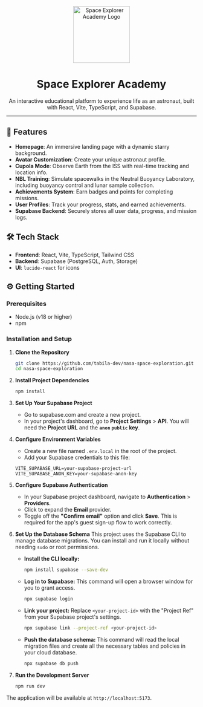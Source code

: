 <div align="center">
  <img src="https://raw.githubusercontent.com/tabila-dev/nasa-space-exploration/main/public/logo.png" alt="Space Explorer Academy Logo" width="150">
  <h1 align="center">Space Explorer Academy</h1>
  <p align="center">
    An interactive educational platform to experience life as an astronaut, built with React, Vite, TypeScript, and Supabase.
  </p>
</div>

---

## 🚀 Features

- **Homepage**: An immersive landing page with a dynamic starry background.
- **Avatar Customization**: Create your unique astronaut profile.
- **Cupola Mode**: Observe Earth from the ISS with real-time tracking and location info.
- **NBL Training**: Simulate spacewalks in the Neutral Buoyancy Laboratory, including buoyancy control and lunar sample collection.
- **Achievements System**: Earn badges and points for completing missions.
- **User Profiles**: Track your progress, stats, and earned achievements.
- **Supabase Backend**: Securely stores all user data, progress, and mission logs.

## 🛠️ Tech Stack

- **Frontend**: React, Vite, TypeScript, Tailwind CSS
- **Backend**: Supabase (PostgreSQL, Auth, Storage)
- **UI**: `lucide-react` for icons

## ⚙️ Getting Started

### Prerequisites

- Node.js (v18 or higher)
- npm

### Installation and Setup

1.  **Clone the Repository**
    ```bash
    git clone https://github.com/tabila-dev/nasa-space-exploration.git
    cd nasa-space-exploration
    ```

2.  **Install Project Dependencies**
    ```bash
    npm install
    ```

3.  **Set Up Your Supabase Project**
    - Go to supabase.com and create a new project.
    - In your project's dashboard, go to **Project Settings** > **API**. You will need the **Project URL** and the **`anon` `public` key**.

4.  **Configure Environment Variables**
    - Create a new file named `.env.local` in the root of the project.
    - Add your Supabase credentials to this file:
    ```.env.local
    VITE_SUPABASE_URL=your-supabase-project-url
    VITE_SUPABASE_ANON_KEY=your-supabase-anon-key
    ```

5.  **Configure Supabase Authentication**
    - In your Supabase project dashboard, navigate to **Authentication** > **Providers**.
    - Click to expand the **Email** provider.
    - Toggle off the **"Confirm email"** option and click **Save**. This is required for the app's guest sign-up flow to work correctly.

6.  **Set Up the Database Schema**
    This project uses the Supabase CLI to manage database migrations. You can install and run it locally without needing `sudo` or root permissions.

    - **Install the CLI locally:**
      ```bash
      npm install supabase --save-dev
      ```

    - **Log in to Supabase:**
      This command will open a browser window for you to grant access.
      ```bash
      npx supabase login
      ```

    - **Link your project:**
      Replace `<your-project-id>` with the "Project Ref" from your Supabase project's settings.
      ```bash
      npx supabase link --project-ref <your-project-id>
      ```

    - **Push the database schema:**
      This command will read the local migration files and create all the necessary tables and policies in your cloud database.
      ```bash
      npx supabase db push
      ```

7.  **Run the Development Server**
    ```bash
    npm run dev
    ```

The application will be available at `http://localhost:5173`.
